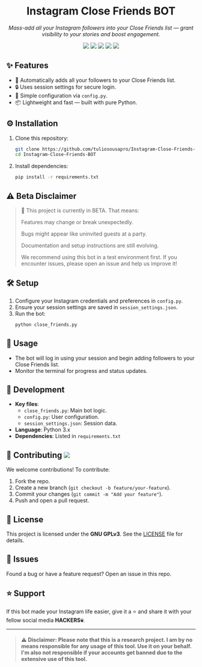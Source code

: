<h1 align="center">Instagram Close Friends BOT</h1>
<p align="center"><em>Mass-add all your Instagram followers into your Close Friends list — grant visibility to your stories and boost engagement.</em></p>
<p align="center">
  <img src="https://img.shields.io/badge/Under_Development-BETA-orange">
  <img src="https://img.shields.io/badge/License-GPLv3-blue">
  <img src="https://img.shields.io/badge/Made%20with-Python-green">
  <img src="https://img.shields.io/github/issues/tuliosousapro/Instagram-Close-Friends-BOT">
  <img src="https://img.shields.io/github/stars/tuliosousapro/Instagram-Close-Friends-BOT?style=social">
</p>


## ✨ Features
- 🚀 Automatically adds all your followers to your Close Friends list.
- 🔒 Uses session settings for secure login.
- 🧠 Simple configuration via `config.py`.
- 📦 Lightweight and fast — built with pure Python.

## ⚙️ Installation
1. Clone this repository:
   ```bash
   git clone https://github.com/tuliosousapro/Instagram-Close-Friends-BOT.git
   cd Instagram-Close-Friends-BOT
   ```
2. Install dependencies:
   ```bash
   pip install -r requirements.txt
   ```
## ⚠️ Beta Disclaimer
> 🚧 This project is currently in BETA. That means:
> 
> Features may change or break unexpectedly.
> 
> Bugs might appear like uninvited guests at a party.
> 
> Documentation and setup instructions are still evolving.
> 
> We recommend using this bot in a test environment first. If you encounter issues, please open an issue and help us improve it!   


## 🛠️ Setup
1. Configure your Instagram credentials and preferences in `config.py`.
2. Ensure your session settings are saved in `session_settings.json`.
3. Run the bot:
   ```bash
   python close_friends.py
   ```

## 🚀 Usage
- The bot will log in using your session and begin adding followers to your Close Friends list.
- Monitor the terminal for progress and status updates.

## 🧪 Development
- **Key files**:
  - `close_friends.py`: Main bot logic.
  - `config.py`: User configuration.
  - `session_settings.json`: Session data.
- **Language**: Python 3.x
- **Dependencies**: Listed in `requirements.txt`

## 🤝 Contributing <img src="https://img.shields.io/github/contributors/tuliosousapro/Instagram-Close-Friends-BOT">
We welcome contributions! To contribute:
1. Fork the repo.
2. Create a new branch (`git checkout -b feature/your-feature`).
3. Commit your changes (`git commit -m "Add your feature"`).
4. Push and open a pull request.

## 🔐 License
This project is licensed under the **GNU GPLv3**. See the [LICENSE](LICENSE) file for details.

## 👾 Issues
Found a bug or have a feature request? Open an issue in this repo.

## ⭐️ Support
If this bot made your Instagram life easier, give it a ⭐ and share it with your fellow social media **HACKERS💀**.

---

> #### ⚠️ Disclaimer: Please note that this is a research project. I am by no means responsible for any usage of this tool. Use it on your behalf. I'm also not responsible if your accounts get banned due to the extensive use of this tool.
